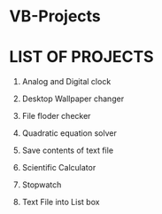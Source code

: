 # VB-Projects

# LIST OF PROJECTS

1. Analog and Digital clock

2. Desktop Wallpaper changer

3. File floder checker

4. Quadratic equation solver 

5. Save contents of text file

6. Scientific Calculator

7. Stopwatch

8. Text File into List box
